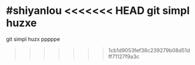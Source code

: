 #shiyanlou
<<<<<<< HEAD
git simpl huzxe
=======
git simpl huzx pppppe
>>>>>>> 1cb1d9053fef38c239279b08d51dff71127f9a3c
